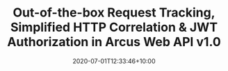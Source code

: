 ---
title: "Out-of-the-box Request Tracking, Simplified HTTP Correlation & JWT Authorization in Arcus Web API v1.0"
date: 2020-07-01T12:33:46+10:00
description: We've shipped Arcus Web API v1.0 which brings a couple of new features. Come and take a look at what it has to offer!
articleUrl: https://www.codit.eu/blog/out-of-the-box-request-tracking-simplified-http-correlation-jwt-authorization-in-arcus-web-api-v1-0/
---